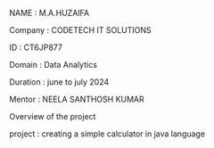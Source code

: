 NAME : M.A.HUZAIFA

Company : CODETECH IT SOLUTIONS

ID : CT6JP877

Domain : Data Analytics

Duration : june to july 2024

Mentor : NEELA SANTHOSH KUMAR

Overview of the project

project : creating a simple calculator in java language
 
